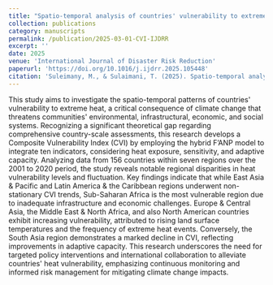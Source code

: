 ```yaml
---
title: "Spatio-temporal analysis of countries' vulnerability to extreme heat, using the hybrid F’ANP model"
collection: publications
category: manuscripts
permalink: /publication/2025-03-01-CVI-IJDRR
excerpt: ''
date: 2025
venue: 'International Journal of Disaster Risk Reduction'
paperurl: 'https://doi.org/10.1016/j.ijdrr.2025.105448'
citation: 'Suleimany, M., & Sulaimani, T. (2025). Spatio-temporal analysis of countries’ vulnerability to extreme heat, using the hybrid F’ANP model. International Journal of Disaster Risk Reduction. DOI: 10.1016/j.ijdrr.2025.105448'
---
```

This study aims to investigate the spatio-temporal patterns of countries' vulnerability to extreme heat, a critical consequence of climate change that threatens communities' environmental, infrastructural, economic, and social systems. Recognizing a significant theoretical gap regarding comprehensive country-scale assessments, this research develops a Composite Vulnerability Index (CVI) by employing the hybrid F’ANP model to integrate ten indicators, considering heat exposure, sensitivity, and adaptive capacity. Analyzing data from 156 countries within seven regions over the 2001 to 2020 period, the study reveals notable regional disparities in heat vulnerability levels and fluctuation. Key findings indicate that while East Asia & Pacific and Latin America & the Caribbean regions underwent non-stationary CVI trends, Sub-Saharan Africa is the most vulnerable region due to inadequate infrastructure and economic challenges. Europe & Central Asia, the Middle East & North Africa, and also North American countries exhibit increasing vulnerability, attributed to rising land surface temperatures and the frequency of extreme heat events. Conversely, the South Asia region demonstrates a marked decline in CVI, reflecting improvements in adaptive capacity. This research underscores the need for targeted policy interventions and international collaboration to alleviate countries' heat vulnerability, emphasizing continuous monitoring and informed risk management for mitigating climate change impacts.
